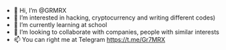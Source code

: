 - 👋 Hi, I’m @GRMRX
- 👀 I’m interested in hacking, cryptocurrency and writing different codes)
- 🌱 I’m currently learning at school
- 💞️ I’m looking to collaborate with companies, people with similar interests
- 📫 You can right me at Telegram https://t.me/Gr7MRX

<!---
GRMRX/GRMRX is a ✨ special ✨ repository because its `README.md` (this file) appears on your GitHub profile.
You can click the Preview link to take a look at your changes.
--->
